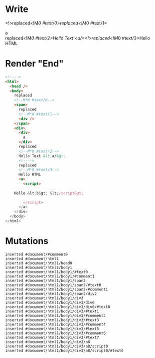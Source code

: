 # Write
  <!>replaced<!M*0 #text/0><span>replaced<!M*0 #text/1><div></div></span><div><div>a</div>replaced<!M*0 #text/2>Hello Text &lt;a/><!>replaced<!M*0 #text/3>Hello HTML <a/><script>
      Hello &lt;b> &lt;/script>
    </script></div>


# Render "End"
```html
<!---->
<html>
  <head />
  <body>
    replaced
    <!--M*0 #text/0-->
    <span>
      replaced
      <!--M*0 #text/1-->
      <div />
    </span>
    <div>
      <div>
        a
      </div>
      replaced
      <!--M*0 #text/2-->
      Hello Text &lt;a/&gt;
      <!---->
      replaced
      <!--M*0 #text/3-->
      Hello HTML 
      <a>
        <script>
          
    Hello &lt;b&gt; &lt;/script&gt;
  
        </script>
      </a>
    </div>
  </body>
</html>
```

# Mutations
```
inserted #document/#comment0
inserted #document/html1
inserted #document/html1/head0
inserted #document/html1/body1
inserted #document/html1/body1/#text0
inserted #document/html1/body1/#comment1
inserted #document/html1/body1/span2
inserted #document/html1/body1/span2/#text0
inserted #document/html1/body1/span2/#comment1
inserted #document/html1/body1/span2/div2
inserted #document/html1/body1/div3
inserted #document/html1/body1/div3/div0
inserted #document/html1/body1/div3/div0/#text0
inserted #document/html1/body1/div3/#text1
inserted #document/html1/body1/div3/#comment2
inserted #document/html1/body1/div3/#text3
inserted #document/html1/body1/div3/#comment4
inserted #document/html1/body1/div3/#text5
inserted #document/html1/body1/div3/#comment6
inserted #document/html1/body1/div3/#text7
inserted #document/html1/body1/div3/a8
inserted #document/html1/body1/div3/a8/script0
inserted #document/html1/body1/div3/a8/script0/#text0
```